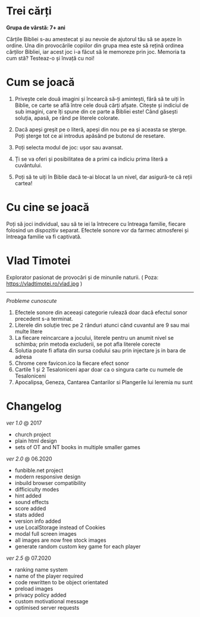 # Trei cărți
<b>Grupa de vârstă: 7+ ani</b>

Cărțile Bibliei s-au amestecat și au nevoie de ajutorul tău să se așeze în ordine. 
Una din provocările copiilor din grupa mea este să rețină ordinea cărților Bibliei, iar acest joc i-a făcut să le memoreze prin joc. Memoria ta cum stă? Testeaz-o și învață cu noi!

# Cum se joacă

1. Privește cele două imagini și încearcă să-ți amintești, fără să te uiți în Biblie, ce carte se află între cele două cărți afșate. Citește și indiciul de sub imagini, care îți spune din ce parte a Bibliei este! Când găsești soluția, apasă, pe rând pe literele colorate.

2. Dacă apeși greșit pe o literă, apeși din nou pe ea și aceasta se șterge. Poți șterge tot ce ai introdus apăsând pe butonul de resetare.

3. Poți selecta modul de joc: ușor sau avansat. 

4. Ți se va oferi și posibilitatea de a primi ca indiciu prima literă a cuvântului. 

5. Poți să te uiți în Biblie dacă te-ai blocat la un nivel, dar asigură-te că reții cartea! 

# Cu cine se joacă

Poți să joci individual, sau să te iei la întrecere cu întreaga familie, fiecare folosind un dispozitiv separat. Efectele sonore vor da farmec atmosferei și întreaga familie va fi captivată. 


# Vlad Timotei
Explorator pasionat de provocări și de minunile naturii. 
( Poza: https://vladtimotei.ro/vlad.jpg )

<hr>

<i> Probleme cunoscute </i>
1. Efectele sonore din aceeași categorie rulează doar dacă efectul sonor precedent s-a terminat.  
2. Literele din soluție trec pe 2 rânduri atunci când cuvantul are 9 sau mai multe litere
3. La fiecare reincarcare a jocului, literele pentru un anumit nivel se schimba; prin metoda excluderii, se pot afla literele corecte
4. Solutia poate fi aflata din sursa codului sau prin injectare js in bara de adresa
5. Chrome cere favicon.ico la fiecare efect sonor
6. Cartile 1 și 2 Tesaloniceni apar doar ca o singura carte cu numele de Tesaloniceni
7. Apocalipsa, Geneza, Cantarea Cantarilor si Plangerile lui Ieremia nu sunt

# Changelog

<i> ver 1.0 </i> @ 2017
- church project
- plain html design
- sets of OT and NT books in multiple smaller games

<i> ver 2.0 </i> @ 06.2020
- funbible.net project
- modern responsive design 
- inbuild browser compatibility
- difficiculty modes
- hint added
- sound effects
- score added
- stats added
- version info added
- use LocalStorage instead of Cookies
- modal full screen images
- all images are now free stock images
- generate random custom key game for each player

<i> ver 2.5 </i> @ 07.2020

- ranking name system
- name of the player required
- code rewritten to be object orientated
- preload images
- privacy policy added
- custom motivational message
- optimised server requests

